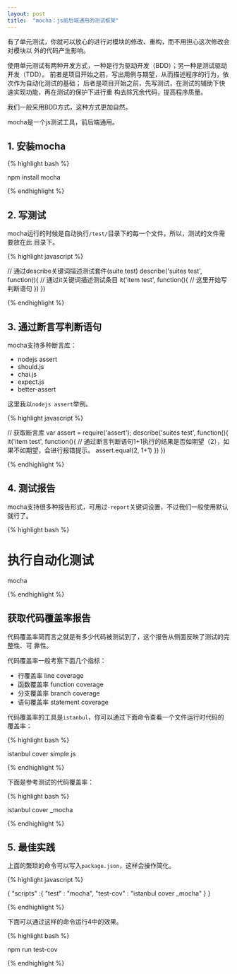 ```yaml
---
layout: post
title:  "mocha：js前后端通用的测试框架"
---
```


有了单元测试，你就可以放心的进行对模块的修改、重构，而不用担心这次修改会对模块以
外的代码产生影响。

使用单元测试有两种开发方式，一种是行为驱动开发（BDD）；另一种是测试驱动开发（TDD）。
前者是项目开始之前，写出用例与期望，从而描述程序的行为，依次作为自动化测试的基础；
后者是项目开始之前，先写测试，在测试的辅助下快速实现功能，再在测试的保护下进行重
构去除冗余代码，提高程序质量。

我们一般采用BDD方式，这种方式更加自然。

mocha是一个js测试工具，前后端通用。

## 1. 安装mocha

{% highlight bash %}

npm install mocha

{% endhighlight %}

## 2. 写测试

mocha运行的时候是自动执行``/test/``目录下的每一个文件，所以，测试的文件需要放在此
目录下。

{% highlight javascript %}

// 通过describe关键词描述测试套件(suite test)
describe('suites test', function(){
  // 通过it关键词描述测试条目
  it('item test', function(){
    // 这里开始写判断语句
  })
})

{% endhighlight %}

## 3. 通过断言写判断语句

mocha支持多种断言库：

- nodejs assert
- should.js
- chai.js
- expect.js
- better-assert

这里我以``nodejs assert``举例。

{% highlight javascript %}

// 获取断言库
var assert = require('assert');
describe('suites test', function(){
  it('item test', function(){
    // 通过断言判断语句1+1执行的结果是否如期望（2），如果不如期望，会进行报错提示。
    assert.equal(2, 1+1)
  })
})

{% endhighlight %}

## 4. 测试报告

mocha支持很多种报告形式，可用过``-report``关键词设置，不过我们一般使用默认就行了。

{% highlight bash %}

# 执行自动化测试
mocha

{% endhighlight %}

## 获取代码覆盖率报告

代码覆盖率简而言之就是有多少代码被测试到了，这个报告从侧面反映了测试的完整性、可
靠性。

代码覆盖率一般考察下面几个指标：

- 行覆盖率 line coverage
- 函数覆盖率 function coverage
- 分支覆盖率 branch coverage
- 语句覆盖率 statement coverage

代码覆盖率的工具是``istanbul``，你可以通过下面命令查看一个文件运行时代码的覆盖率：

{% highlight bash %}

istanbul cover simple.js

{% endhighlight %}

下面是参考测试的代码覆盖率：

{% highlight bash %}

istanbul cover _mocha

{% endhighlight %}

## 5. 最佳实践

上面的繁琐的命令可以写入``package.json``，这样会操作简化。

{% highlight javascript %}

{
  "scripts" :{
    "test" : "mocha",
    "test-cov" : "istanbul cover _mocha"
  }
}

{% endhighlight %}

下面可以通过这样的命令运行4中的效果。

{% highlight bash %}

npm run test-cov

{% endhighlight %}
